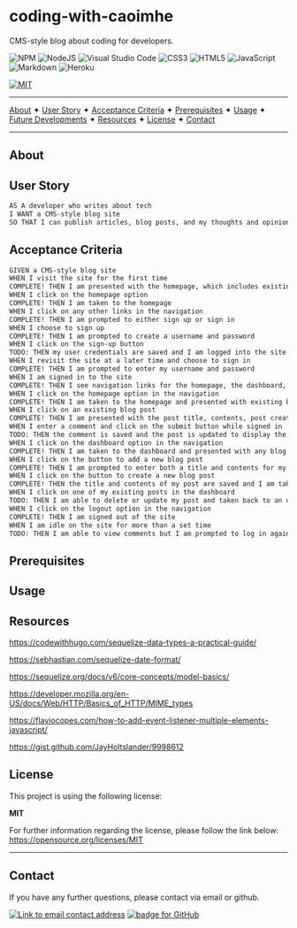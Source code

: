 # coding-with-caoimhe
CMS-style blog about coding for developers.


![NPM](https://img.shields.io/badge/NPM-%23000000.svg?style=for-the-badge&logo=npm&logoColor=white) ![NodeJS](https://img.shields.io/badge/node.js-6DA55F?style=for-the-badge&logo=node.js&logoColor=white) ![Visual Studio Code](https://img.shields.io/badge/Visual%20Studio%20Code-0078d7.svg?style=for-the-badge&logo=visual-studio-code&logoColor=white)   ![CSS3](https://img.shields.io/badge/css3-%231572B6.svg?style=for-the-badge&logo=css3&logoColor=white)  ![HTML5](https://img.shields.io/badge/html5-%23E34F26.svg?style=for-the-badge&logo=html5&logoColor=white)   ![JavaScript](https://img.shields.io/badge/javascript-%23323330.svg?style=for-the-badge&logo=javascript&logoColor=%23F7DF1E)   ![Markdown](https://img.shields.io/badge/markdown-%23000000.svg?style=for-the-badge&logo=markdown&logoColor=white)   ![Heroku](https://img.shields.io/badge/heroku-%23430098.svg?style=for-the-badge&logo=heroku&logoColor=white)

[![MIT](https://img.shields.io/badge/License-MIT-yellow?style=for-the-badge)](https://opensource.org/licenses/MIT)

----------------------------------------------------------------

[About](#about)  ✦  [User Story](#user-story)  ✦  [Acceptance Criteria](#acceptance-criteria)  ✦  [Prerequisites](#prerequisites)  ✦  [Usage](#usage)  ✦  [Future Developments](#future-developments)  ✦  [Resources](#resources)  ✦  [License](#license)  ✦  [Contact](#contact)

----------------------------------------------------------------

## About


## User Story
```md
AS A developer who writes about tech
I WANT a CMS-style blog site
SO THAT I can publish articles, blog posts, and my thoughts and opinions
```

## Acceptance Criteria
```md
GIVEN a CMS-style blog site
WHEN I visit the site for the first time
COMPLETE! THEN I am presented with the homepage, which includes existing blog posts if any have been posted; navigation links for the homepage and the dashboard; and the option to log in
WHEN I click on the homepage option
COMPLETE! THEN I am taken to the homepage
WHEN I click on any other links in the navigation
COMPLETE! THEN I am prompted to either sign up or sign in
WHEN I choose to sign up
COMPLETE! THEN I am prompted to create a username and password
WHEN I click on the sign-up button
TODO: THEN my user credentials are saved and I am logged into the site FIXME: [needs to refresh to dashboard/homepage]
WHEN I revisit the site at a later time and choose to sign in
COMPLETE! THEN I am prompted to enter my username and password
WHEN I am signed in to the site
COMPLETE! THEN I see navigation links for the homepage, the dashboard, and the option to log out
WHEN I click on the homepage option in the navigation
COMPLETE! THEN I am taken to the homepage and presented with existing blog posts that include the post title and the date created
WHEN I click on an existing blog post
COMPLETE! THEN I am presented with the post title, contents, post creator’s username, and date created for that post and have the option to leave a comment
WHEN I enter a comment and click on the submit button while signed in
TODO: THEN the comment is saved and the post is updated to display the comment, the comment creator’s username, and the date created
WHEN I click on the dashboard option in the navigation
COMPLETE! THEN I am taken to the dashboard and presented with any blog posts I have already created and the option to add a new blog post
WHEN I click on the button to add a new blog post
COMPLETE! THEN I am prompted to enter both a title and contents for my blog post
WHEN I click on the button to create a new blog post
COMPLETE! THEN the title and contents of my post are saved and I am taken back to an updated dashboard with my new blog post
WHEN I click on one of my existing posts in the dashboard
TODO: THEN I am able to delete or update my post and taken back to an updated dashboard FIXME: delete working well. Update tbc.
WHEN I click on the logout option in the navigation
COMPLETE! THEN I am signed out of the site
WHEN I am idle on the site for more than a set time
TODO: THEN I am able to view comments but I am prompted to log in again before I can add, update, or delete comments
```


## Prerequisites



## Usage



## Resources
https://codewithhugo.com/sequelize-data-types-a-practical-guide/

https://sebhastian.com/sequelize-date-format/

https://sequelize.org/docs/v6/core-concepts/model-basics/

https://developer.mozilla.org/en-US/docs/Web/HTTP/Basics_of_HTTP/MIME_types

https://flaviocopes.com/how-to-add-event-listener-multiple-elements-javascript/

https://gist.github.com/JayHoltslander/9998612



## License
This project is using the following license:

**MIT**

For further information regarding the license, please follow the link below:
 https://opensource.org/licenses/MIT

----------------------------------------------------------------

## Contact 
If you have any further questions, please contact via email or github.

<a href="mailto:caoimhejyoti@gmail.com"><img alt="Link to email contact address" src="https://img.shields.io/badge/email-D14836?style=for-the-badge" target="_blank" /></a>  <a href="https://github.com/caoimhejyoti"><img alt="badge for GitHub" src="https://img.shields.io/badge/github-%23121011.svg?style=for-the-badge&logo=github&logoColor=white" target="_blank" /></a>